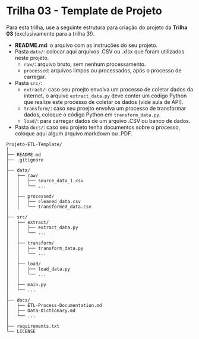 # Trilha 03 - Template de Projeto

Para esta trilha, use a seguinte estrutura para criação do projeto da **Trilha 03** (exclusivamente para a trilha 3!). 

- **README.md**: o arquivo com as instruções do seu projeto.
- Pasta `data/`: colocar aqui arquivos .CSV ou .xlsx que foram utilizados neste projeto.
    - `raw/`: arquivo bruto, sem nenhum processamento.
    - `processed`: arquivos limpos ou processados, após o processo de carregar.
- Pasta `src/`:
    - `extract/`: caso seu proejto envolva um processo de coletar dados da internet, o arquivo `extract_data.py` deve conter um código Python que realize este processo de coletar os dados (vide aula de API). 
    - `transform/`: caso seu proejto envolva um processo de transformar dados, coloque o código Python em `transform_data.py`.
    - `load/`: para carregar dados de um arquivo .CSV ou banco de dados.
- Pasta `docs/`: caso seu projeto tenha documentos sobre o processo, coloque aqui algum arquivo markdown ou .PDF.

```
Projeto-ETL-Template/
│
├── README.md
├── .gitignore
│
├── data/
│   ├── raw/
│   │   ├── source_data_1.csv
│   │   └── ...
│   │
│   ├── processed/
│   │   ├── cleaned_data.csv
│   │   └── transformed_data.csv
│
├── src/
│   ├── extract/
│   │   ├── extract_data.py
│   │   └── ...
│   │
│   ├── transform/
│   │   ├── transform_data.py
│   │   └── ...
│   │
│   ├── load/
│   │   ├── load_data.py
│   │   └── ...
│   │
│   ├── main.py
│   └── ...
│
├── docs/
│   ├── ETL-Process-Documentation.md
│   ├── Data-Dictionary.md
│   └── ...
│
├── requirements.txt
└── LICENSE
```
